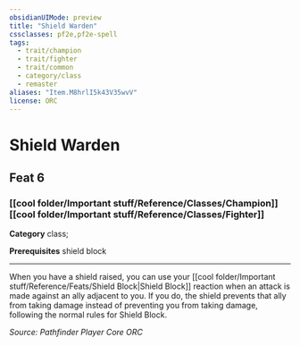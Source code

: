 ```yaml
---
obsidianUIMode: preview
title: "Shield Warden"
cssclasses: pf2e,pf2e-spell
tags:
  - trait/champion
  - trait/fighter
  - trait/common
  - category/class
  - remaster
aliases: "Item.M8hrlI5k43V35wvV"
license: ORC
---
```

# Shield Warden
## Feat 6
### [[cool folder/Important stuff/Reference/Classes/Champion]][[cool folder/Important stuff/Reference/Classes/Fighter]]

**Category** class; 



**Prerequisites** shield block
* * *
When you have a shield raised, you can use your [[cool folder/Important stuff/Reference/Feats/Shield Block|Shield Block]] reaction when an attack is made against an ally adjacent to you. If you do, the shield prevents that ally from taking damage instead of preventing you from taking damage, following the normal rules for Shield Block.

*Source: Pathfinder Player Core*
*ORC*